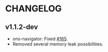 
CHANGELOG
====

v1.1.2-dev
----

 * ons-navigator: Fixed [#165](https://github.com/OnsenUI/OnsenUI/issues/165).
 * Removed several memory leak possibilities.

